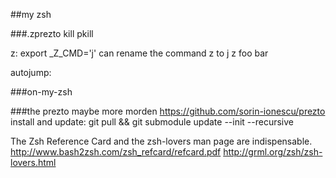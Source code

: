 ##my zsh

###.zprezto
kill <tab>
pkill <tab>

z:
export _Z_CMD='j'
can rename the command z to j
z foo bar

autojump:


###on-my-zsh


###the prezto maybe more morden
https://github.com/sorin-ionescu/prezto
install and update:
git pull && git submodule update --init --recursive


The Zsh Reference Card and the zsh-lovers man page are indispensable.
http://www.bash2zsh.com/zsh_refcard/refcard.pdf
http://grml.org/zsh/zsh-lovers.html
